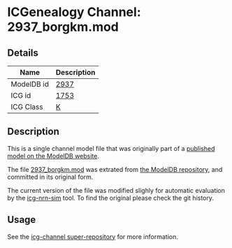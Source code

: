 # ICGenealogy Channel: 2937\_borgkm.mod

## Details

Name | Description
---- | -----------
ModelDB id | [2937](http://senselab.med.yale.edu/ModelDB/ShowModel.cshtml?model=2937)
ICG id | [1753](http://icg.neurotheory.ox.ac.uk/channels/1/1753)
ICG Class | [K](http://icg.neurotheory.ox.ac.uk/channels/1)

## Description

This is a single channel model file that was originally part of a [published model on the ModelDB website](http://senselab.med.yale.edu/ModelDB/ShowModel.cshtml?model=2937).


The file [2937\_borgkm.mod](2937_borgkm.mod) was extrated from [the ModelDB repository](http://senselab.med.yale.edu/ModelDB/ShowModel.cshtml?model=2937), and committed in its original form.

The current version of the file was modified slighly for automatic evaluation by the [icg-nrn-sim](https://github.com/icgenealogy/icg-nrn-sim) tool. To find the original please check the git history.


## Usage

See the [icg-channel super-repository](https://github.com/icgenealogy/icg-channels) for more information.